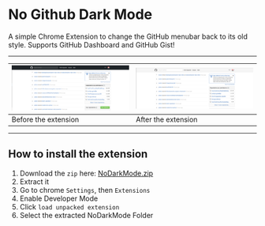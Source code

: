 # No Github Dark Mode

A simple Chrome Extension to change the GitHub menubar back to its old style.
Supports GitHub Dashboard and GitHub Gist!

--------------------------------------------------------------------------------

![Dark Github Image](https://github.com/adamisntdead/Files/blob/master/DarkMode.png?raw=true) | ![light Github Image](https://github.com/adamisntdead/Files/blob/master/LightMode.png?raw=true)
--------------------------------------------------------------------------------------------- | -----------------------------------------------------------------------------------------------
Before the extension                                                                          | After the extension

-------

## How to install the extension
1. Download the `zip` here: [NoDarkMode.zip](https://github.com/adamisntdead/NoGithubDarkMode/releases/download/0.0.3/NoDarkMode.zip)
2. Extract it
3. Go to chrome `Settings`, then `Extensions`
4. Enable Developer Mode
5. Click `load unpacked extension`
6. Select the extracted NoDarkMode Folder
